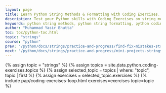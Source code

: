 ```yaml
---
layout: page
title: Learn Python String Methods & Formatting with Coding Exercises.
description: Test your Python skills with Coding Exercises on string methods and formatting. Great for beginners learning Python strings through hands-on practice.
keywords: python string methods, python string formatting, python coding exercises, python quiz, learn python strings, string methods in python, python string exercises, python for beginners, python string functions, python interview questions.
author: "Muhammad Yasir Bhutta"
toc: toc/python-toc.html
topic: "strings"
course: "python"
prev: "/python/docs/strings/practice-and-progress/find-fix-mistakes-strings.html"
next: "/python/docs/strings/practice-and-progress/mini-projects-strings.html"
---
```


{% assign topic = "strings" %}
{% assign topics = site.data.python.coding-exercises.topics %}
{% assign selected_topic = topics | where: "topic", topic | first %}
{% assign exercises = selected_topic.exercises %}
{% include pap/coding-exercises-loop.html exercises=exercises topic=topic %}
